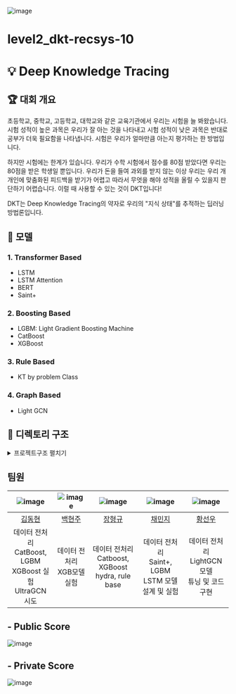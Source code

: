 ![image](https://github.com/boostcampaitech5/level2_dkt-recsys-10/assets/60868825/08c5f7f1-7675-4ddb-b05c-bffafffe5619)



# level2_dkt-recsys-10

# 💡 Deep Knowledge Tracing

## 🏆 대회 개요

초등학교, 중학교, 고등학교, 대학교와 같은 교육기관에서 우리는 시험을 늘 봐왔습니다. 시험 성적이 높은 과목은 우리가 잘 아는 것을 나타내고 시험 성적이 낮은 과목은 반대로 공부가 더욱 필요함을 나타냅니다. 시험은 우리가 얼마만큼 아는지 평가하는 한 방법입니다.

하지만 시험에는 한계가 있습니다. 우리가 수학 시험에서 점수를 80점 받았다면 우리는 80점을 받은 학생일 뿐입니다. 우리가 돈을 들여 과외를 받지 않는 이상 우리는 우리 개개인에 맞춤화된 피드백을 받기가 어렵고 따라서 무엇을 해야 성적을 올릴 수 있을지 판단하기 어렵습니다. 이럴 때 사용할 수 있는 것이 DKT입니다!

DKT는 Deep Knowledge Tracing의 약자로 우리의 "지식 상태"를 추적하는 딥러닝 방법론입니다.

## 🦆 모델

### 1. Transformer Based

- LSTM
- LSTM Attention
- BERT
- Saint+

### 2. Boosting Based

- LGBM: Light Gradient Boosting Machine
- CatBoost
- XGBoost

### 3. Rule Based

- KT by problem Class

### 4. Graph Based

- Light GCN

## 📂 디렉토리 구조

<details>
<summary>프로젝트구조 펼치기</summary>
<div markdown="1">

```
  ...
```

</div>
</details>

## 팀원
| ![image](https://github.com/boostcampaitech5/level2_dkt-recsys-10/assets/60868825/9a929688-e9fa-4d0e-96af-a6c838f9f221) | ![image](https://github.com/boostcampaitech5/level2_dkt-recsys-10/assets/60868825/249da5de-3440-4535-978a-ee898034c7da) | ![image](https://github.com/boostcampaitech5/level2_dkt-recsys-10/assets/60868825/376a2e80-619d-4e5d-ae74-5425e10896b3) | ![image](https://github.com/boostcampaitech5/level2_dkt-recsys-10/assets/60868825/17048a46-9566-430e-b7d8-2d3852cbf99d) | ![image](https://github.com/boostcampaitech5/level2_dkt-recsys-10/assets/60868825/c4e5ed48-8fda-47a1-9fcf-a37f37ac4198) |
| :----------------------------------------------------------: | :----------------------------------------------------------: | :----------------------------------------------------------: | :----------------------------------------------------------: | :----------------------------------------------------------: |
|             [김동현](https://github.com/llsy159)             |          [백현주](https://github.com/alexandra9975)          |           [장형규](https://github.com/BrotherGyu)            |            [채민지](https://github.com/chaemj97)             |        [황선우](https://github.com/Vintage-lavender)         |
| 데이터 전처리<br /> CatBoost, LGBM<br /> XGBoost 실험<br />UltraGCN 시도 |               데이터 전처리<br />XGB모델 실험                |  데이터 전처리<br />Catboost, XGBoost<br />hydra, rule base  | 데이터 전처리<br />Saint+, LGBM<br />LSTM 모델 설계 및 실험  |   데이터 전처리<br />LightGCN 모델<br />튜닝 및 코드 구현    |

## \- Public Score
![image](https://github.com/boostcampaitech5/level2_dkt-recsys-10/assets/60868825/a18fa5ef-93c9-4a76-8308-c372c35dfc22)

## \- Private Score
![image](https://github.com/boostcampaitech5/level2_dkt-recsys-10/assets/60868825/cb054e32-eeff-4166-b63a-e9419c368241)

